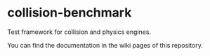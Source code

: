 # collision-benchmark

Test framework for collision and physics engines.

You can find the documentation in the wiki pages of this repository.

